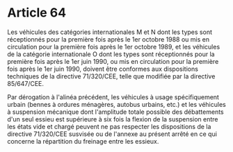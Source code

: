 # Article 64

Les véhicules des catégories internationales M et N dont les types sont réceptionnés pour la première fois après le 1er octobre 1988 ou mis en circulation pour la première fois après le 1er octobre 1989, et les véhicules de la catégorie internationale O dont les types sont réceptionnés pour la première fois après le 1er juin 1990, ou mis en circulation pour la première fois après le 1er juin 1990, doivent être conformes aux dispositions techniques de la directive 71/320/CEE, telle que modifiée par la directive 85/647/CEE.

Par dérogation à l'alinéa précédent, les véhicules à usage spécifiquement urbain (bennes à ordures ménagères, autobus urbains, etc.) et les véhicules à suspension mécanique dont l'amplitude totale possible des débattements d'un seul essieu est supérieure à six fois la flexion de la suspension entre les états vide et chargé peuvent ne pas respecter les dispositions de la directive 71/320/CEE susvisée ou de l'annexe au présent arrêté en ce qui concerne la répartition du freinage entre les essieux.
